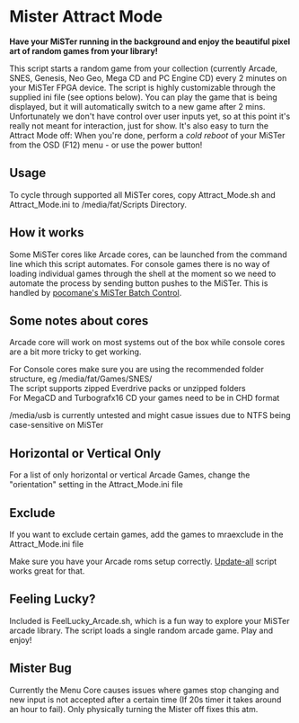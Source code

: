 # Mister Attract Mode
  
**Have your MiSTer running in the background and enjoy the beautiful pixel art of random games from your library!**  
  
This script starts a random game from your collection (currently Arcade, SNES, Genesis, Neo Geo, Mega CD and PC Engine CD) every 2 minutes on your MiSTer FPGA device.  The script is highly customizable through the supplied ini file (see options below). You can play the game that is being displayed, but it will automatically switch to a new game after 2 mins. Unfortunately we don't have control over user inputs yet, so at this point it's really not meant for interaction, just for show. It's also easy to turn the Attract Mode off: When you're done, perform a *cold reboot* of your MiSTer from the OSD (F12) menu - or use the power button!

## Usage
To cycle through supported all MiSTer cores, copy Attract_Mode.sh and Attract_Mode.ini to /media/fat/Scripts Directory.  

## How it works
Some MiSTer cores like Arcade cores, can be launched from the command line which this script automates. For console games there is no way of loading individual games through the shell at the moment so we need to automate the process by sending button pushes to the MiSTer. This is handled by [pocomane's MiSTer Batch Control](https://github.com/pocomane/MiSTer_Batch_Control). 

## Some notes about cores
Arcade core will work on most systems out of the box while console cores are a bit more tricky to get working.

For Console cores make sure you are using the recommended folder structure, eg /media/fat/Games/SNES/  
The script supports zipped Everdrive packs or unzipped folders  
For MegaCD and Turbografx16 CD your games need to be in CHD format

/media/usb is currently untested and might casue issues due to NTFS being case-sensitive on MiSTer

## Horizontal or Vertical Only
For a list of only horizontal or vertical Arcade Games, change the "orientation" setting in the Attract_Mode.ini file

## Exclude
If you want to exclude certain games, add the games to mraexclude in the Attract_Mode.ini file

Make sure you have your Arcade roms setup correctly. [Update-all](https://github.com/theypsilon/Update_All_MiSTer) script works great for that.

## Feeling Lucky?
Included is FeelLucky_Arcade.sh, which is a fun way to explore your MiSTer arcade library. The script loads a single random arcade game. Play and enjoy!

## Mister Bug
Currently the Menu Core causes issues where games stop changing and new input is not accepted after a certain time (If 20s timer it takes around an hour to fail). Only physically turning the Mister off fixes this atm.
